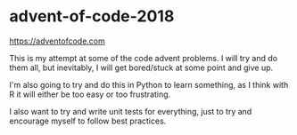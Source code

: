 # advent-of-code-2018
https://adventofcode.com

This is my attempt at some of the code advent problems. I will try and do them all, but inevitably, I will get bored/stuck at some point and give up.

I'm also going to try and do this in Python to learn something, as I think with R it will either be too easy or too frustrating.

I also want to try and write unit tests for everything, just to try and encourage myself to follow best practices.
